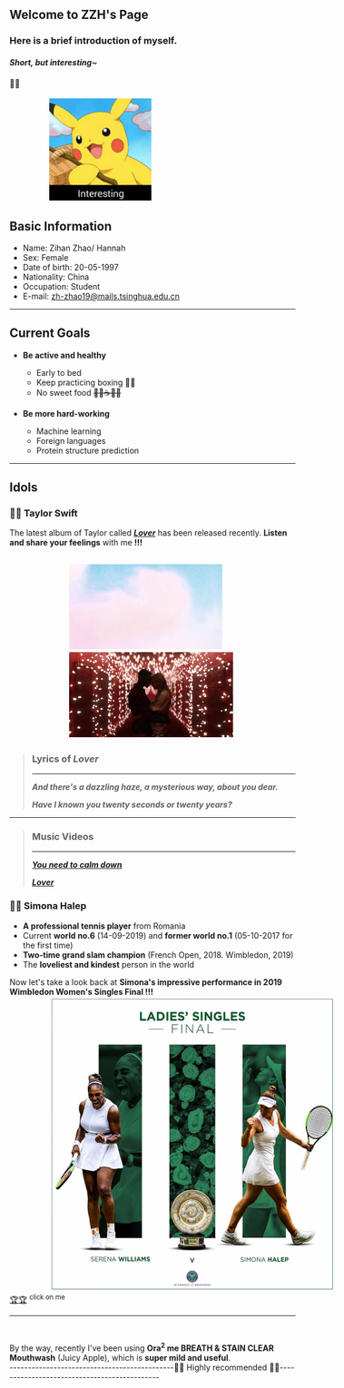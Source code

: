 ## Welcome to ZZH's Page

### Here is a brief introduction of myself.  
#### *Short, but interesting~*
#### 🌈🌈 

<img src="images/interesting.jpg" height="180" style="margin-left:5em">

## Basic Information
 * Name:  Zihan Zhao/ Hannah
 * Sex:  Female
 * Date of birth:  20-05-1997
 * Nationality:  China
 * Occupation:  Student
 * E-mail:  zh-zhao19@mails.tsinghua.edu.cn
 
---

## Current Goals
 * **Be active and healthy**
   * Early to bed
   * Keep practicing boxing 🥊🥊
   * No sweet food ~~🍬🍦☕️🍰🍹~~
   
 * **Be more hard-working**
   * Machine learning
   * Foreign languages
   * Protein structure prediction
   
---

## Idols
### 🦋🦋 Taylor Swift
The latest album of Taylor called [***Lover***](https://music.163.com/#/album?id=80752440)  has been released recently. **Listen and share your feelings** with me **!!!**


<img src="images/lover8.gif" height="150" style="margin-left:5em"><img src="images/640-8.gif" height="150" style="margin-left:5em">
---

>### Lyrics of ***Lover***   
>---  
>***And there's a dazzling haze, a mysterious way, about you dear.***    
>  
>***Have I known you twenty seconds or twenty years?***  

---

>### Music Videos  
>---  
>***[You need to calm down](https://music.163.com/#/mv?id=10873182)***
>  
>***[Lover](https://music.163.com/#/mv?id=10886105)***  


### 🎾🎾 Simona Halep

 * **A professional tennis player** from Romania
 * Current **world no.6** (14-09-2019) and **former world no.1** (05-10-2017 for the first time)
 * **Two-time grand slam champion** (French Open, 2018. Wimbledon, 2019)
 * The **loveliest and kindest** person in the world
 
Now let's take a look back at **Simona's impressive performance in 2019 Wimbledon Women's Singles Final !!!**  
<img src="images/final.jpg" height="520" style="margin-left:5em">  [🏆🏆](https://www.iqiyi.com/v_19rs1nsfek.html#curid=3352211600_226792c87abe7d92eaf9d85a997c3fd8) <sup>click on me</sup>

---

<img src="images/white.png" height="4" style="margin-left:5em"> 

By the way, recently I've been using **Ora<sup>2</sup> me BREATH & STAIN CLEAR Mouthwash** (Juicy Apple), which is **super mild and useful**.   
---------------------------------------------🌺🌺  Highly recommended  🌺🌺---------------------------------------------
